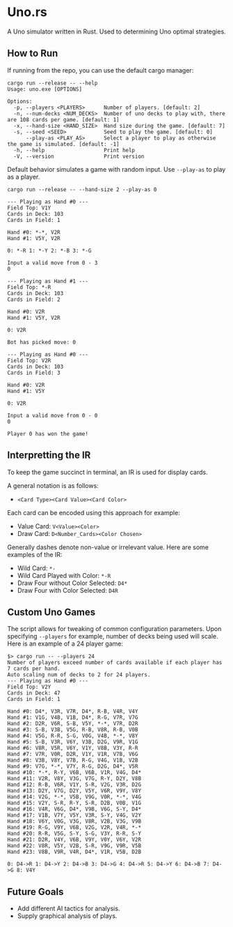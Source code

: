# Uno.rs

A Uno simulator written in Rust. Used to determining Uno optimal strategies.

## How to Run

If running from the repo, you can use the default cargo manager:

```
cargo run --release -- --help
Usage: uno.exe [OPTIONS]

Options:
  -p, --players <PLAYERS>      Number of players. [default: 2]
  -n, --num-decks <NUM_DECKS>  Number of uno decks to play with, there are 108 cards per game. [default: 1]
  -x, --hand-size <HAND_SIZE>  Hand size during the game. [default: 7]
  -s, --seed <SEED>            Seed to play the game. [default: 0]
      --play-as <PLAY_AS>      Select a player to play as otherwise the game is simulated. [default: -1]
  -h, --help                   Print help
  -V, --version                Print version
```

Default behavior simulates a game with random input. Use `--play-as` to play as a player.

```
cargo run --release -- --hand-size 2 --play-as 0

--- Playing as Hand #0 ---
Field Top: V1Y
Cards in Deck: 103
Cards in Field: 1

Hand #0: *-*, V2R
Hand #1: V5Y, V2R

0: *-R 1: *-Y 2: *-B 3: *-G

Input a valid move from 0 - 3
0

--- Playing as Hand #1 ---
Field Top: *-R
Cards in Deck: 103
Cards in Field: 2

Hand #0: V2R
Hand #1: V5Y, V2R

0: V2R

Bot has picked move: 0

--- Playing as Hand #0 ---
Field Top: V2R
Cards in Deck: 103
Cards in Field: 3

Hand #0: V2R
Hand #1: V5Y

0: V2R

Input a valid move from 0 - 0
0

Player 0 has won the game!
```

## Interpretting the IR

To keep the game succinct in terminal, an IR is used for display cards.

A general notation is as follows:

* `<Card Type><Card Value><Card Color>`

Each card can be encoded using this approach for example:

* Value Card: `V<Value><Color>`
* Draw Card: `D<Number_Cards><Color Chosen>`

Generally dashes denote non-value or irrelevant value.
Here are some examples of the IR:

* Wild Card: `*-`
* Wild Card Played with Color: `*-R`
* Draw Four without Color Selected: `D4*`
* Draw Four with Color Selected: `D4R`

## Custom Uno Games

The script allows for tweaking of common configuration parameters.
Upon specifying `--players` for example, number of decks being used will scale.
Here is an example of a 24 player game:

```
$> cargo run -- --players 24
Number of players exceed number of cards available if each player has 7 cards per hand.
Auto scaling num of decks to 2 for 24 players.
--- Playing as Hand #0 ---
Field Top: V2Y
Cards in Deck: 47
Cards in Field: 1

Hand #0: D4*, V3R, V7R, D4*, R-B, V4R, V4Y
Hand #1: V1G, V4B, V1B, D4*, R-G, V7R, V7G
Hand #2: D2R, V6R, S-B, V5Y, *-*, V7R, D2R
Hand #3: S-B, V3B, V5G, R-B, V8R, R-B, V0B
Hand #4: V5G, R-R, S-G, V0G, V4B, *-*, V8Y
Hand #5: S-B, V3R, V6Y, V3B, D2G, V9R, V1G
Hand #6: V8R, V5R, V6Y, V1Y, V8B, V3Y, R-R
Hand #7: V7R, V0R, D2R, V1Y, V1R, V7B, V6G
Hand #8: V3B, V8Y, V7B, R-G, V4G, V1B, V2B
Hand #9: V7G, *-*, V7Y, R-G, D2G, D4*, V5R
Hand #10: *-*, R-Y, V6B, V6B, V1R, V4G, D4*
Hand #11: V2R, V8Y, V3G, V7G, R-Y, D2Y, V8B
Hand #12: R-B, V6R, V1Y, S-R, V2G, V3R, D2G
Hand #13: D2Y, V7G, D2Y, V5Y, V6R, V9Y, V8Y
Hand #14: V2G, *-*, V5B, V9G, V0R, *-*, V4G
Hand #15: V2Y, S-R, R-Y, S-R, D2B, V0B, V1G
Hand #16: V4R, V6G, D4*, V9B, V6G, S-Y, D4*
Hand #17: V1B, V7Y, V5Y, V3R, S-Y, V4G, V2Y
Hand #18: V6Y, V0G, V3G, V8R, V2B, V3G, V9B
Hand #19: R-G, V9Y, V6B, V2G, V2R, V4R, *-*
Hand #20: R-R, V5G, S-Y, S-G, V3Y, R-R, S-Y
Hand #21: D2R, V4Y, V6B, V9Y, V0Y, V6Y, V2R
Hand #22: V8R, V5Y, V2B, S-R, V9G, V9R, V5B
Hand #23: V8B, V9R, V4R, D4*, V1R, V5B, D2B

0: D4->R 1: D4->Y 2: D4->B 3: D4->G 4: D4->R 5: D4->Y 6: D4->B 7: D4->G 8: V4Y
```

## Future Goals

* Add different AI tactics for analysis.
* Supply graphical analysis of plays.
